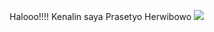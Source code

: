 Halooo!!!! Kenalin saya Prasetyo Herwibowo
<img src="https://e1.pxfuel.com/desktop-wallpaper/28/537/desktop-wallpaper-panda-bear-bubu-dudu-bubu-dudu.jpg">
